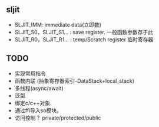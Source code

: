 

## sljit
- SLJIT_IMM: immediate data(立即数)
- SLJIT_S0，SLJIT_S1... : save register. 一般函数参数存于此
- SLJIT_R0，SLJIT_R1... : temp/Scratch register 临时寄存器

## TODO
- 实现常用指令
- 函数内联 (抽象寄存器索引-DataStack+local_stack)
- 多线程(async/await)
- 泛型
- 绑定c/c++对象.
- 通过ffi导入so模块。
- 访问控制？ private/protected/public


